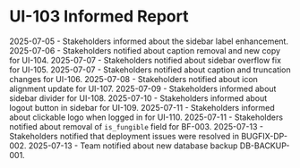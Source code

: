 # UI-103 Informed Report

2025-07-05 - Stakeholders informed about the sidebar label enhancement.
2025-07-06 - Stakeholders notified about caption removal and new copy for UI-104.
2025-07-07 - Stakeholders notified about sidebar overflow fix for UI-105.
2025-07-07 - Stakeholders notified about caption and truncation changes for UI-106.
2025-07-08 - Stakeholders notified about icon alignment update for UI-107.
2025-07-09 - Stakeholders informed about sidebar divider for UI-108.
2025-07-10 - Stakeholders informed about logout button in sidebar for UI-109.
2025-07-11 - Stakeholders informed about clickable logo when logged in for UI-110.
2025-07-11 - Stakeholders notified about removal of `is_fungible` field for BF-003.
2025-07-13 - Stakeholders notified that deployment issues were resolved in BUGFIX-DP-002.
2025-07-13 - Team notified about new database backup DB-BACKUP-001.
